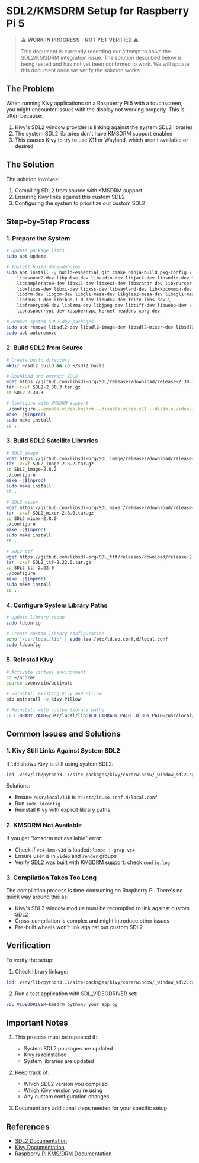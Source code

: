 # SDL2/KMSDRM Setup for Raspberry Pi 5

> **⚠️ WORK IN PROGRESS - NOT YET VERIFIED ⚠️**
>
> This document is currently recording our attempt to solve the SDL2/KMSDRM integration issue. The solution described below is being tested and has not yet been confirmed to work. We will update this document once we verify the solution works.

## The Problem

When running Kivy applications on a Raspberry Pi 5 with a touchscreen, you might encounter issues with the display not working properly. This is often because:

1. Kivy's SDL2 window provider is linking against the system SDL2 libraries
2. The system SDL2 libraries don't have KMSDRM support enabled
3. This causes Kivy to try to use X11 or Wayland, which aren't available or desired

## The Solution

The solution involves:

1. Compiling SDL2 from source with KMSDRM support
2. Ensuring Kivy links against this custom SDL2
3. Configuring the system to prioritize our custom SDL2

## Step-by-Step Process

### 1. Prepare the System

```bash
# Update package lists
sudo apt update

# Install build dependencies
sudo apt install -y build-essential git cmake ninja-build pkg-config \
    libasound2-dev libpulse-dev libaudio-dev libjack-dev libsndio-dev \
    libsamplerate0-dev libx11-dev libxext-dev libxrandr-dev libxcursor-dev \
    libxfixes-dev libxi-dev libxss-dev libwayland-dev libxkbcommon-dev \
    libdrm-dev libgbm-dev libgl1-mesa-dev libgles2-mesa-dev libegl1-mesa-dev \
    libdbus-1-dev libibus-1.0-dev libudev-dev fcitx-libs-dev \
    libfreetype6-dev liblzma-dev libjpeg-dev libtiff-dev libwebp-dev \
    libraspberrypi-dev raspberrypi-kernel-headers xorg-dev

# Remove system SDL2 dev packages
sudo apt remove libsdl2-dev libsdl2-image-dev libsdl2-mixer-dev libsdl2-ttf-dev
sudo apt autoremove
```

### 2. Build SDL2 from Source

```bash
# Create build directory
mkdir ~/sdl2_build && cd ~/sdl2_build

# Download and extract SDL2
wget https://github.com/libsdl-org/SDL/releases/download/release-2.30.3/SDL2-2.30.3.tar.gz
tar -zxvf SDL2-2.30.3.tar.gz
cd SDL2-2.30.3

# Configure with KMSDRM support
./configure --enable-video-kmsdrm --disable-video-x11 --disable-video-wayland --disable-video-rpi --disable-video-opengl
make -j$(nproc)
sudo make install
cd ..
```

### 3. Build SDL2 Satellite Libraries

```bash
# SDL2_image
wget https://github.com/libsdl-org/SDL_image/releases/download/release-2.8.2/SDL2_image-2.8.2.tar.gz
tar -zxvf SDL2_image-2.8.2.tar.gz
cd SDL2_image-2.8.2
./configure
make -j$(nproc)
sudo make install
cd ..

# SDL2_mixer
wget https://github.com/libsdl-org/SDL_mixer/releases/download/release-2.8.0/SDL2_mixer-2.8.0.tar.gz
tar -zxvf SDL2_mixer-2.8.0.tar.gz
cd SDL2_mixer-2.8.0
./configure
make -j$(nproc)
sudo make install
cd ..

# SDL2_ttf
wget https://github.com/libsdl-org/SDL_ttf/releases/download/release-2.22.0/SDL2_ttf-2.22.0.tar.gz
tar -zxvf SDL2_ttf-2.22.0.tar.gz
cd SDL2_ttf-2.22.0
./configure
make -j$(nproc)
sudo make install
cd ..
```

### 4. Configure System Library Paths

```bash
# Update library cache
sudo ldconfig

# Create custom library configuration
echo "/usr/local/lib" | sudo tee /etc/ld.so.conf.d/local.conf
sudo ldconfig
```

### 5. Reinstall Kivy

```bash
# Activate virtual environment
cd ~/Scorer
source .venv/bin/activate

# Uninstall existing Kivy and Pillow
pip uninstall -y kivy Pillow

# Reinstall with custom library paths
LD_LIBRARY_PATH=/usr/local/lib:$LD_LIBRARY_PATH LD_RUN_PATH=/usr/local/lib .venv/bin/python -m pip install --no-cache-dir --no-binary :all: kivy Pillow
```

## Common Issues and Solutions

### 1. Kivy Still Links Against System SDL2

If `ldd` shows Kivy is still using system SDL2:

```bash
ldd .venv/lib/python3.11/site-packages/kivy/core/window/_window_sdl2.cpython-311-aarch64-linux-gnu.so | grep SDL2
```

Solutions:

- Ensure `/usr/local/lib` is in `/etc/ld.so.conf.d/local.conf`
- Run `sudo ldconfig`
- Reinstall Kivy with explicit library paths

### 2. KMSDRM Not Available

If you get "kmsdrm not available" error:

- Check if `vc4-kms-v3d` is loaded: `lsmod | grep vc4`
- Ensure user is in `video` and `render` groups
- Verify SDL2 was built with KMSDRM support: check `config.log`

### 3. Compilation Takes Too Long

The compilation process is time-consuming on Raspberry Pi. There's no quick way around this as:

- Kivy's SDL2 window module must be recompiled to link against custom SDL2
- Cross-compilation is complex and might introduce other issues
- Pre-built wheels won't link against our custom SDL2

## Verification

To verify the setup:

1. Check library linkage:

```bash
ldd .venv/lib/python3.11/site-packages/kivy/core/window/_window_sdl2.cpython-311-aarch64-linux-gnu.so | grep SDL2
```

2. Run a test application with SDL_VIDEODRIVER set:

```bash
SDL_VIDEODRIVER=kmsdrm python3 your_app.py
```

## Important Notes

1. This process must be repeated if:

   - System SDL2 packages are updated
   - Kivy is reinstalled
   - System libraries are updated

2. Keep track of:

   - Which SDL2 version you compiled
   - Which Kivy version you're using
   - Any custom configuration changes

3. Document any additional steps needed for your specific setup

## References

- [SDL2 Documentation](https://wiki.libsdl.org/)
- [Kivy Documentation](https://kivy.org/doc/stable/)
- [Raspberry Pi KMS/DRM Documentation](https://www.raspberrypi.com/documentation/computers/config_txt.html#dtoverlay)
